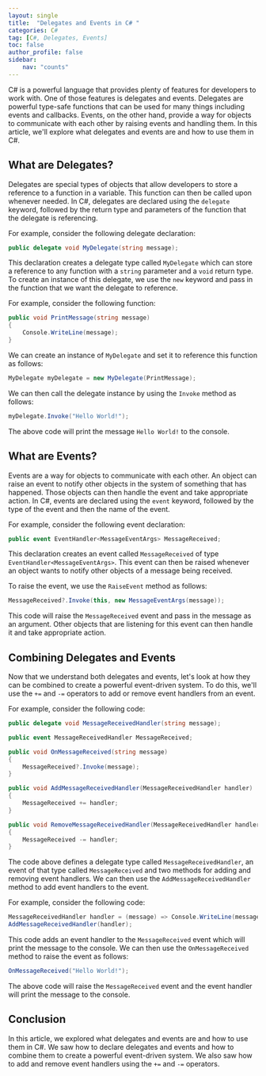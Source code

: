 ```yaml
---
layout: single
title:  "Delegates and Events in C# "
categories: C#
tag: [C#, Delegates, Events]
toc: false
author_profile: false
sidebar:
    nav: "counts"
---
```


C# is a powerful language that provides plenty of features for developers to work with. One of those features is delegates and events. Delegates are powerful type-safe functions that can be used for many things including events and callbacks. Events, on the other hand, provide a way for objects to communicate with each other by raising events and handling them. In this article, we'll explore what delegates and events are and how to use them in C#.

## What are Delegates?

Delegates are special types of objects that allow developers to store a reference to a function in a variable. This function can then be called upon whenever needed. In C#, delegates are declared using the `delegate` keyword, followed by the return type and parameters of the function that the delegate is referencing.

For example, consider the following delegate declaration:

```csharp
public delegate void MyDelegate(string message);
```

This declaration creates a delegate type called `MyDelegate` which can store a reference to any function with a `string` parameter and a `void` return type. To create an instance of this delegate, we use the `new` keyword and pass in the function that we want the delegate to reference.

For example, consider the following function:

```csharp
public void PrintMessage(string message)
{
    Console.WriteLine(message);
}
```

We can create an instance of `MyDelegate` and set it to reference this function as follows:

```csharp
MyDelegate myDelegate = new MyDelegate(PrintMessage);
```

We can then call the delegate instance by using the `Invoke` method as follows:

```csharp
myDelegate.Invoke("Hello World!");
```

The above code will print the message `Hello World!` to the console.

## What are Events?

Events are a way for objects to communicate with each other. An object can raise an event to notify other objects in the system of something that has happened. Those objects can then handle the event and take appropriate action. In C#, events are declared using the `event` keyword, followed by the type of the event and then the name of the event.

For example, consider the following event declaration:

```csharp
public event EventHandler<MessageEventArgs> MessageReceived;
```

This declaration creates an event called `MessageReceived` of type `EventHandler<MessageEventArgs>`. This event can then be raised whenever an object wants to notify other objects of a message being received.

To raise the event, we use the `RaiseEvent` method as follows:

```csharp
MessageReceived?.Invoke(this, new MessageEventArgs(message));
```

This code will raise the `MessageReceived` event and pass in the message as an argument. Other objects that are listening for this event can then handle it and take appropriate action.

## Combining Delegates and Events

Now that we understand both delegates and events, let's look at how they can be combined to create a powerful event-driven system. To do this, we'll use the `+=` and `-=` operators to add or remove event handlers from an event.

For example, consider the following code:

```csharp
public delegate void MessageReceivedHandler(string message);

public event MessageReceivedHandler MessageReceived;

public void OnMessageReceived(string message)
{
    MessageReceived?.Invoke(message);
}

public void AddMessageReceivedHandler(MessageReceivedHandler handler)
{
    MessageReceived += handler;
}

public void RemoveMessageReceivedHandler(MessageReceivedHandler handler)
{
    MessageReceived -= handler;
}
```

The code above defines a delegate type called `MessageReceivedHandler`, an event of that type called `MessageReceived` and two methods for adding and removing event handlers. We can then use the `AddMessageReceivedHandler` method to add event handlers to the event.

For example, consider the following code:

```csharp
MessageReceivedHandler handler = (message) => Console.WriteLine(message);
AddMessageReceivedHandler(handler);
```

This code adds an event handler to the `MessageReceived` event which will print the message to the console. We can then use the `OnMessageReceived` method to raise the event as follows:

```csharp
OnMessageReceived("Hello World!");
```

The above code will raise the `MessageReceived` event and the event handler will print the message to the console.

## Conclusion

In this article, we explored what delegates and events are and how to use them in C#. We saw how to declare delegates and events and how to combine them to create a powerful event-driven system. We also saw how to add and remove event handlers using the `+=` and `-=` operators.
